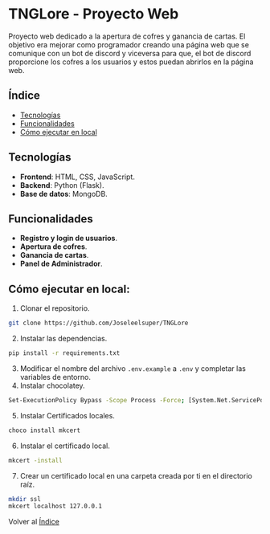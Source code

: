 # TNGLore - Proyecto Web
Proyecto web dedicado a la apertura de cofres y ganancia de cartas. El objetivo era mejorar como programador creando una página web que se comunique con un bot de discord y viceversa para que, el bot de discord proporcione los cofres a los usuarios y estos puedan abrirlos en la página web.

## Índice
- [Tecnologías](#tecnologías)
- [Funcionalidades](#funcionalidades)
- [Cómo ejecutar en local](#cómo-ejecutar-en-local)

## Tecnologías
- **Frontend**: HTML, CSS, JavaScript.
- **Backend**: Python (Flask).
- **Base de datos**: MongoDB.

## Funcionalidades
- **Registro y login de usuarios**.
- **Apertura de cofres**.
- **Ganancia de cartas**.
- **Panel de Administrador**.

## Cómo ejecutar en local:
1. Clonar el repositorio.
```bash
git clone https://github.com/Joseleelsuper/TNGLore
```
2. Instalar las dependencias.
```bash
pip install -r requirements.txt
```
3. Modificar el nombre del archivo `.env.example` a `.env` y completar las variables de entorno.
4. Instalar chocolatey.
```bash
Set-ExecutionPolicy Bypass -Scope Process -Force; [System.Net.ServicePointManager]::SecurityProtocol = [System.Net.ServicePointManager]::SecurityProtocol -bor 3072; iex ((New-Object System.Net.WebClient).DownloadString('https://chocolatey.org/install.ps1'))
```
5. Instalar Certificados locales.
```bash
choco install mkcert
```
6. Instalar el certificado local.
```bash
mkcert -install
```
7. Crear un certificado local en una carpeta creada por ti en el directorio raíz.
```bash
mkdir ssl
mkcert localhost 127.0.0.1
```

Volver al [Índice](#índice)